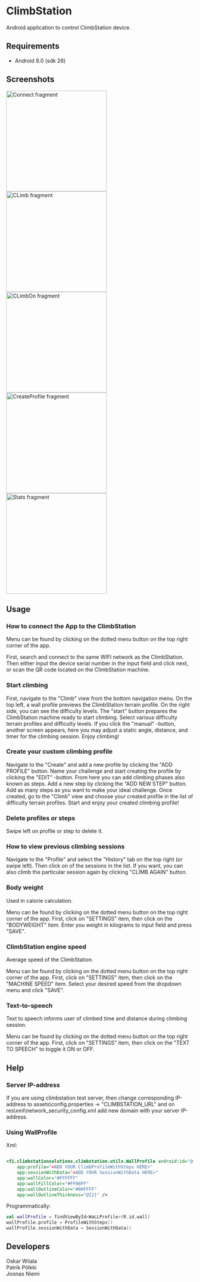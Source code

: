 # ClimbStation

Android application to control ClimbStation device.

## Requirements

- Android 8.0 (sdk 26)

## Screenshots

<img src="https://i.ibb.co/YZW3Gqk/Connect.png" width="270" alt="Connect fragment" ><img src="https://i.ibb.co/YZdNnkM/Climb.png" width="270" alt="CLimb fragment" ><img src="https://i.ibb.co/LC9xDt9/ClimbOn.png" width="270" alt="CLimbOn fragment" ><img src="https://i.ibb.co/d6147pt/Create-Profile.png" width="270" alt="CreateProfile fragment" ><img src="https://i.ibb.co/pdmVxQ3/Stats.png" width="270" alt="Stats fragment" >

## Usage

### How to connect the App to the ClimbStation

Menu can be found by clicking on the dotted menu button on the top right corner of the app.

First, search and connect to the same WIFI network as the ClimbStation. Then either input the device
serial number in the input field and click next, or scan the QR code located on the ClimbStation
machine.

### Start climbing

First, navigate to the "Climb" view from the bottom navigation menu. On the top left, a wall profile
previews the ClimbStation terrain profile. On the right side, you can see the difficulty levels.
The "start" button prepares the ClimbStation machine ready to start climbing. Select various
difficulty terrain profiles and difficulty levels. If you click the "manual" -button, another screen
appears, here you may adjust a static angle, distance, and timer for the climbing session. Enjoy
climbing!

### Create your custom climbing profile

Navigate to the "Create" and add a new profile by clicking the "ADD PROFILE" button. Name your
challenge and start creating the profile by clicking the "EDIT" -button. From here you can add
climbing phases also known as steps. Add a new step by clicking the "ADD NEW STEP" button. Add as
many steps as you want to make your ideal challenge. Once created, go to the "Climb" view and choose
your created profile in the list of difficulty terrain profiles. Start and enjoy your created
climbing profile!

### Delete profiles or steps

Swipe left on profile or step to delete it.

### How to view previous climbing sessions

Navigate to the "Profile" and select the "History" tab on the top right (or swipe left). Then click
on of the sessions in the list. If you want, you can also climb the particular session again by
clicking "CLIMB AGAIN" button.

### Body weight

Used in calorie calculation.

Menu can be found by clicking on the dotted menu button on the top right corner of the app. First,
click on "SETTINGS" item, then click on the "BODYWEIGHT" item. Enter you weight in kilograms to
input field and press "SAVE".

### ClimbStation engine speed

Average speed of the ClimbStation.

Menu can be found by clicking on the dotted menu button on the top right corner of the app. First,
click on "SETTINGS" item, then click on the "MACHINE SPEED" item. Select your desired speed from the
dropdown menu and click "SAVE".

### Text-to-speech

Text to speech informs user of climbed time and distance during climbing session.

Menu can be found by clicking on the dotted menu button on the top right corner of the app. First,
click on "SETTINGS" item, then click on the "TEXT TO SPEECH" to toggle it ON or OFF.

## Help

### Server IP-address

If you are using climbstation test server, then change corresponding IP-address to
assets\config.properties -> "CLIMBSTATION_URL" and on res\xml\network_security_config.xml add new
domain with your server IP-address.

### Using WallProfile

Xml:

```xml

<fi.climbstationsolutions.climbstation.utils.WallProfile android:id="@+id/wall"
    app:profile="<ADD YOUR ClimbProfileWithSteps HERE>"
    app:sessionWithData="<ADD YOUR SessionWithData HERE>" 
    app:wallColor="#FFFFFF"
    app:wallFillColor="#FF00FF"
    app:wallOutlineColor="#00FFFF"
    app:wallOutlineThickness="@{2}" />
```

Programmatically:

```kotlin
val wallProfile = findViewById<WaLLProfile>(R.id.wall)
wallProfile.profile = ProfileWithSteps()
wallProfile.sessionWithData = SessionWithData()
```

## Developers

Oskar Wiiala\
Patrik Pölkki\
Joonas Niemi
